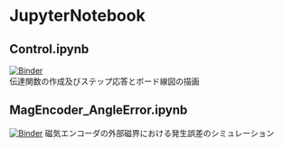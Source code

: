 # JupyterNotebook

## Control.ipynb

[![Binder](https://mybinder.org/badge_logo.svg)](https://mybinder.org/v2/gh/yuqlid/JupyterNotebook/master?filepath=Control.ipynb)   
伝達関数の作成及びステップ応答とボード線図の描画

## MagEncoder_AngleError.ipynb
[![Binder](https://mybinder.org/badge_logo.svg)](https://mybinder.org/v2/gh/yuqlid/JupyterNotebook/master?filepath=MagEncoder_AngleError.ipynb)
磁気エンコーダの外部磁界における発生誤差のシミュレーション
